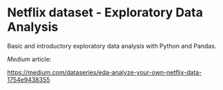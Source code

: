 # Netflix dataset - Exploratory Data Analysis

Basic and introductory exploratory data analysis with Python and Pandas.

_Medium_ article:

https://medium.com/dataseries/eda-analyze-your-own-netflix-data-1754e9438355
